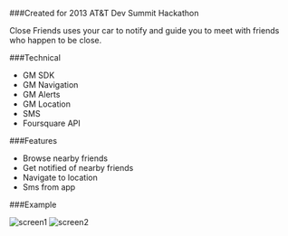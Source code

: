 ###Created for 2013 AT&T Dev Summit Hackathon    
    
Close Friends uses your car to notify and guide you to meet with friends who happen to be close. 

###Technical
- GM SDK- GM Navigation- GM Alerts- GM Location- SMS- Foursquare API
###Features
- Browse nearby friends- Get notified of nearby friends- Navigate to location- Sms from app
###Example
![screen1](https://github.com/dthompson/close_friends/master/s/ex1.png)
![screen2](https://github.com/dthompson/close_friends/master/s/ex2.png)
